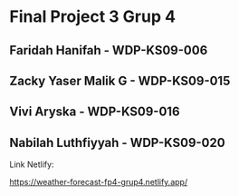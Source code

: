 # Final Project 3 Grup 4
## Faridah Hanifah - WDP-KS09-006
## Zacky Yaser Malik G - WDP-KS09-015
## Vivi Aryska - WDP-KS09-016
## Nabilah Luthfiyyah - WDP-KS09-020
Link Netlify:


https://weather-forecast-fp4-grup4.netlify.app/

